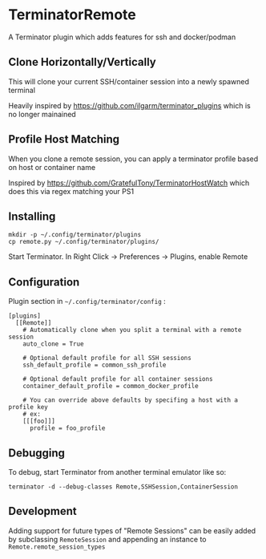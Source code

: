 # TerminatorRemote

A Terminator plugin which adds features for ssh and docker/podman

## Clone Horizontally/Vertically

This will clone your current SSH/container session into a newly spawned terminal

Heavily inspired by https://github.com/ilgarm/terminator_plugins which is
no longer mainained

## Profile Host Matching

When you clone a remote session, you can apply a terminator profile based on host or container name

Inspired by https://github.com/GratefulTony/TerminatorHostWatch which does this via regex matching your PS1

## Installing
```shell
mkdir -p ~/.config/terminator/plugins
cp remote.py ~/.config/terminator/plugins/
```

Start Terminator. In Right Click -> Preferences -> Plugins, enable Remote

## Configuration

Plugin section in `~/.config/terminator/config` :
```
[plugins]
  [[Remote]]
    # Automatically clone when you split a terminal with a remote session
    auto_clone = True

    # Optional default profile for all SSH sessions
    ssh_default_profile = common_ssh_profile

    # Optional default profile for all container sessions
    container_default_profile = common_docker_profile

    # You can override above defaults by specifing a host with a profile key
    # ex:
    [[[foo]]]
      profile = foo_profile
```

## Debugging

To debug, start Terminator from another terminal emulator like so:

```shell
terminator -d --debug-classes Remote,SSHSession,ContainerSession
```

## Development

Adding support for future types of "Remote Sessions" can be easily added by
subclassing `RemoteSession` and appending an instance to `Remote.remote_session_types`
